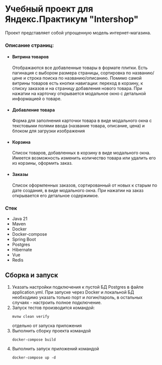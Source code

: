 # Учебный проект для Яндекс.Практикум "Intershop"

Проект представляет собой упрощенную модель интернет-магазина. 

### Описание страниц:

- #### Витрина товаров <br>
  Отображаются все добавленные товары в формате плитки. Есть пагинация с выбором размера страницы, 
сортировка по названию/цене и строка поиска по названию/описанию. Помимо самой витрины товаров есть кнопки навигации: 
переход в корзину, к списку заказов и на страницу добавления нового товара. При нажатии на карточку открывается
модальное окно с детальной информацией о товаре.

- #### Добавление товара <br>
   Форма для заполнения карточки товара в виде модального окна с текстовыми полями ввода 
(название товара, описание, цена) и блоком для загрузки изображения 

- #### Корзина <br>
  Список товаров, добавленных в корзину в виде модального окна. Имеется возможность изменить количество товара или 
удалить его из корзины, оформить заказ.

- #### Заказы <br>
  Список оформленных заказов, сортированный от новых к старым по дате создания, в виде модального окна. 
При нажатии на заказ открывается его детальное содержимое.

  
### Стек

- Java 21
- Maven
- Docker
- Docker-compose
- Spring Boot
- Postgres
- Hibernate
- Vue
- Redis

## Сборка и запуск

1. Указать настройки подключения к пустой БД Postgres в файле application.yml. При запуске через Docker и локальной 
БД необходимо указать только порт и логин/пароль, в остальных случаях - настроить полное подключение.
2. Запуск тестов производится командой:
   ```
   mvnw clean verify
   ```
   отдельно от запуска приложения
3. Выполнить сборку проекта командой
    ```
    docker-compose build
   ```
4. Выполнить запуск приложений командой
    ```
   docker-compose up -d
   ```

